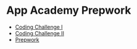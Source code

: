 # App Academy Prepwork

* [Coding Challenge I](./coding-test-1/README.md)
* [Coding Challenge II](./coding-test-2/README.md)
* [Prepwork](./pre-course/README.md)
